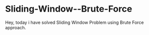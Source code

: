 # Sliding-Window--Brute-Force
Hey, today i have solved Sliding Window Problem using Brute Force approach.
